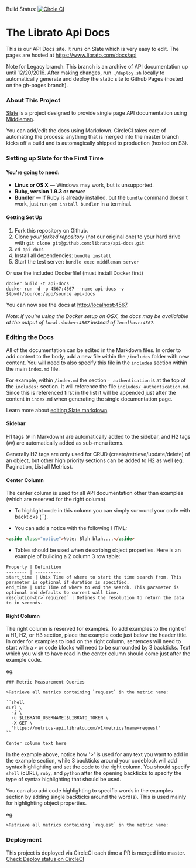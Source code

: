 Build Status: [![Circle CI](https://circleci.com/gh/librato/api-docs/tree/master.svg?style=svg&circle-token=0882275f1f2469a4c707398ad01289c5f99b1e6a)](https://circleci.com/gh/librato/api-docs/tree/master)

# The Librato Api Docs

This is our API Docs site. It runs on Slate which is very easy to edit. The pages are hosted at
https://www.librato.com/docs/api

Note for Legacy branch: This branch is an archive of API documentation up until 12/20/2016. After making changes, run
`./deploy.sh` locally to automatically generate and deploy the static site to Github Pages (hosted on the gh-pages
branch).

### About This Project

[Slate](https://github.com/tripit/slate) is a project designed to provide single page API documentation using [Middleman](https://github.com/middleman/middleman).

You can add/edit the docs using Markdown. CircleCI takes care of automating the process: anything that is merged into the master branch kicks off a build and is automagically shipped to production (hosted on S3).

### Setting up Slate for the First Time

#### You're going to need:

 - **Linux or OS X** — Windows may work, but is unsupported.
 - **Ruby, version 1.9.3 or newer**
 - **Bundler** — If Ruby is already installed, but the `bundle` command doesn't work, just run `gem install bundler` in a terminal.

#### Getting Set Up

 1. Fork this repository on Github.
 2. Clone *your forked repository* (not our original one) to your hard drive with `git clone git@github.com:librato/api-docs.git`
 3. `cd api-docs`
 4. Install all dependencies: `bundle install`
 5. Start the test server: `bundle exec middleman server`

Or use the included Dockerfile! (must install Docker first)

```shell
docker build -t api-docs .
docker run -d -p 4567:4567 --name api-docs -v $(pwd)/source:/app/source api-docs
```

You can now see the docs at <http://localhost:4567>.

*Note: if you're using the Docker setup on OSX, the docs may be
availalable at the output of `local.docker:4567` instead of `localhost:4567`.*

### Editing the Docs

All of the documentation can be edited in the Markdown files. In order to add content to the body, add a new file within the `/includes` folder with new content. You will need to also specify this file in the `includes` section within the main `index.md` file.

For example, within `/index.md` the section `- authentication` is at the top of the `includes:` section. It will reference the file `includes/_authentication.md`. Since this is referenced first in the list it will be appended just after the content in `index.md` when generating the single documentation page.

Learn more about [editing Slate markdown](https://github.com/tripit/slate/wiki/Markdown-Syntax).

#### Sidebar

H1 tags (`#` in Markdown) are automatically added to the sidebar, and H2 tags (`##`) are automatically added as sub-menu items.

Generally H2 tags are only used for CRUD (create/retrieve/update/delete) of an object, but other high priority sections can be added to H2 as well (eg. Pagination, List all Metrics).

#### Center Column

The center column is used for all API documentation other than examples (which are reserved for the right column).

* To highlight code in this column you can simply surround your code with backticks (``).

* You can add a notice with the following HTML:

```html
<aside class="notice">Note: Blah blah....</aside>
```

* Tables should be used when describing object properties. Here is an example of building a 2 column 3 row table:

```
Property | Definition
-------- | ----------
start_time | Unix Time of where to start the time search from. This parameter is optional if duration is specified.
end_time | Unix Time of where to end the search. This parameter is optional and defaults to current wall time.
resolution<br>`required` | Defines the resolution to return the data to in seconds.
```

#### Right Column

The right column is reserved for examples. To add examples to the right of a H1, H2, or H3 section, place the example code just below the header title. In order for examples to load on the right column, sentences will need to start with a `>` or code blocks will need to be surrounded by 3 backticks. Text which you wish to have read in the center column should come just after the example code.

eg.
```
### Metric Measurement Queries

>Retrieve all metrics containing `request` in the metric name:

``shell
curl \
  -i \
  -u $LIBRATO_USERNAME:$LIBRATO_TOKEN \
  -X GET \
  'https://metrics-api.librato.com/v1/metrics?name=request'
``

Center column text here
```


In the example above, notice how '>' is used for any text you want to add in the example section, while 3 backticks around your codeblock will add syntax highlighting and set the code to the right column. You should specify `shell` (cURL), `ruby`, and `python` after the opening backticks to specify the type of syntax highlighting that should be used.

You can also add code highlighting to specific words in the examples section by adding single backticks around the word(s). This is used mainly for highlighting object properties.

eg.
```
>Retrieve all metrics containing `request` in the metric name:
```

### Deployment

This project is deployed via CircleCI each time a PR is merged into master. [Check Deploy status on CircleCI](https://circleci.com/gh/librato/api-docs/)

